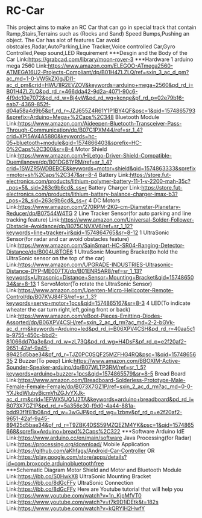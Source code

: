 # RC-Car
This project aims to make an RC Car that can go in special track that contain Ramp,Stairs,Terrains such as (Rocks and Sand) Speed Bumps,Pushing an object.
The Car has alot of features Car avoid obstcales,Radar,AutoParking,Line Tracker,Voice controlled Car,Gyro Controlled,Peep sound,LED
Requirement
***Desgin and the Body of the Car
Link:https://grabcad.com/library/moon-rover-3
***Hardware
1 arduino mega 2560
Link:https://www.amazon.com/ELEGOO-ATmega2560-ATMEGA16U2-Projects-Compliant/dp/B01H4ZLZLQ/ref=sxin_3_ac_d_pm?ac_md=1-0-VW5kZXIgJDI1-ac_d_pm&crid=HWU1IR2EVZOV&keywords=arduino+mega+2560&pd_rd_i=B01H4ZLZLQ&pd_rd_r=466dda42-9d2a-4071-90c6-4f9dc10e7072&pd_rd_w=Bj4yW&pd_rd_wg=kcnqe&pf_rd_p=02e79b16-eab7-4369-852f-d04a58a4d9b5&pf_rd_r=JZJ655Z4R61Y1P1BY4QF&psc=1&qid=1574865793&sprefix=Arduino+Mega+%2Caps%2C348
Bluetooth Module
Link:https://www.amazon.com/Aideepen-Bluetooth-Transceiver-Pass-Through-Communication/dp/B07C1PXM44/ref=sr_1_4?crid=XPI5AV4A5880&keywords=hc-05+bluetooth+module&qid=1574866403&sprefix=HC-0%2Caps%2C300&sr=8-4
Motor Shield
Link:https://www.amazon.com/HiLetgo-Driver-Shield-Compatible-Duemilanove/dp/B01DG61YRM/ref=sr_1_4?crid=1SWZR5WDBEBCE&keywords=motor+shield&qid=1574863333&sprefix=motor+sh%2Caps%2C347&sr=8-4
Battery
Link:https://store.fut-electronics.com/products/lithium-polymer-battery-11-1-v-2200-mah-35c?_pos=5&_sid=263c9b6cd&_ss=r
Battery Charger
Link:https://store.fut-electronics.com/products/lithium-battery-balance-charger-imax-b3?_pos=2&_sid=263c9b6cd&_ss=r
4 DC Motors
Link:https://www.amazon.com/270RPM-2KG-cm-Diameter-Planetary-Reducer/dp/B07544W4TG
2 Line Tracker Sensor(for auto parking and line tracking feature)
Link:https://www.amazon.com/Universal-Solder-Follower-Obstacle-Avoidance/dp/B075CNVXV6/ref=sr_1_12?keywords=line+tracker+ir&qid=1574864765&sr=8-12
1 UltraSonic Sensor(for radar and car avoid obstacles feature)
Link:https://www.amazon.com/SainSmart-HC-SR04-Ranging-Detector-Distance/dp/B004U8TOE6
1 UltraSonic Mounting Bracket(to hold the UltraSonic sensor on the top of the car)
Link:https://www.amazon.com/UPGRADE-INDUSTRIES-Ultrasonic-Distance-DYP-ME007TX/dp/B01ENR5AR8/ref=sr_1_13?keywords=Ultrasonic+Distance+Sensor+Mounting+Bracket&qid=1574865034&sr=8-13
1 ServoMotor(To rotate the UltraSonic Sensor)
Link:https://www.amazon.com/Upenten-Micro-Helicopter-Remote-Control/dp/B07KVJ84FS/ref=sr_1_3?keywords=servo+motor+1pcs&qid=1574865167&sr=8-3
4 LED(To indicate wheater the car turn right,left,going front or back)
Link:https://www.amazon.com/eBoot-Pieces-Emitting-Diodes-Assorted/dp/B06XPV4CSH/ref=sxin_2_ac_d_rm?ac_md=2-2-bGVk-ac_d_rm&keywords=Arduino+led&pd_rd_i=B06XPV4CSH&pd_rd_r=40aa5c1b-9755-450c-bbd2-81066dd70a3e&pd_rd_w=zL73Q&pd_rd_wg=H4DsF&pf_rd_p=e2f20af2-9651-42af-9a45-89425d5bae34&pf_rd_r=TJZ0PC0SQF25MZFHG4RQ&psc=1&qid=1574865635
2 Buzzer(To peep)
Link:https://www.amazon.com/BBOXIM-Active-Sounder-Speaker-arduino/dp/B07WLTP3RM/ref=sr_1_5?keywords=arduino+buzzer+1pcs&qid=1574865579&sr=8-5
Bread Board
Link:https://www.amazon.com/Breadboard-Solderless-Prototype-Male-Female-Female-Female/dp/B073X7GZ1P/ref=sxin_2_ac_d_rm?ac_md=0-0-YXJkdWlubyBicmVhZGJvYXJk-ac_d_rm&crid=1EFWX5UQ1J2TA&keywords=arduino+breadboard&pd_rd_i=B073X7GZ1P&pd_rd_r=5a356c30-f9d0-4a44-881a-bdd93f1f81b0&pd_rd_w=3wGJP&pd_rd_wg=1zbnv&pf_rd_p=e2f20af2-9651-42af-9a45-89425d5bae34&pf_rd_r=T9ZBK4DSS59MZQEZM4YK&psc=1&qid=1574865668&sprefix=Arduino+bread%2Caps%2C322
***Software
Arduino IdE
Link:https://www.arduino.cc/en/main/software
Java Processing(for Radar)
Link:https://processing.org/download/
Mobile Application
Link:https://github.com/aKhfagy/Android-Car-Controller
                    OR
Link:https://play.google.com/store/apps/details?id=com.broxcode.arduinobluetoothfree                    
***Schematic Diagram
Motor Shield and Motor and Bluetooth Module
Link:https://ibb.co/S0HwkX8
UltraSonic Mounting Bracket
Link:https://ibb.co/8dGcFFy
UltraSonic Connection
Link:https://ibb.co/8dGcFFy
Here are Youtube tutorial that will help you 
Link:https://www.youtube.com/watch?v=1n_KjpMfVT0
Link:https://www.youtube.com/watch?v=t7k9D1jDEtk&t=182s
Link:https://www.youtube.com/watch?v=kQRYIH2HwfY


